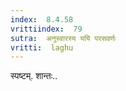```yaml
---
index:  8.4.58
vrittiindex:  79
sutra:  अनुस्वारस्य ययि परसवर्णः
vritti:  laghu 
---
```


स्पष्टम्. शान्तः..

